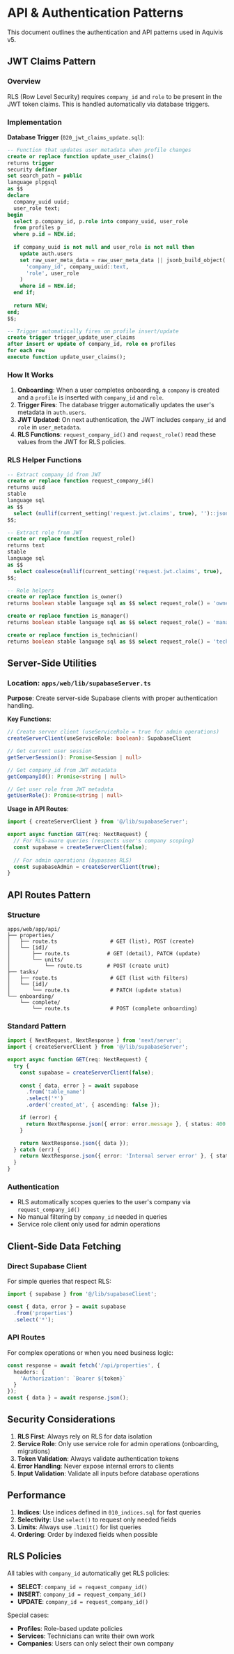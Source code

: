 # API & Authentication Patterns

This document outlines the authentication and API patterns used in Aquivis v5.

## JWT Claims Pattern

### Overview
RLS (Row Level Security) requires `company_id` and `role` to be present in the JWT token claims. This is handled automatically via database triggers.

### Implementation

**Database Trigger** (`020_jwt_claims_update.sql`):
```sql
-- Function that updates user metadata when profile changes
create or replace function update_user_claims()
returns trigger
security definer
set search_path = public
language plpgsql
as $$
declare
  company_uuid uuid;
  user_role text;
begin
  select p.company_id, p.role into company_uuid, user_role
  from profiles p
  where p.id = NEW.id;
  
  if company_uuid is not null and user_role is not null then
    update auth.users
    set raw_user_meta_data = raw_user_meta_data || jsonb_build_object(
      'company_id', company_uuid::text,
      'role', user_role
    )
    where id = NEW.id;
  end if;
  
  return NEW;
end;
$$;

-- Trigger automatically fires on profile insert/update
create trigger trigger_update_user_claims
after insert or update of company_id, role on profiles
for each row
execute function update_user_claims();
```

### How It Works

1. **Onboarding**: When a user completes onboarding, a `company` is created and a `profile` is inserted with `company_id` and `role`.
2. **Trigger Fires**: The database trigger automatically updates the user's metadata in `auth.users`.
3. **JWT Updated**: On next authentication, the JWT includes `company_id` and `role` in `user_metadata`.
4. **RLS Functions**: `request_company_id()` and `request_role()` read these values from the JWT for RLS policies.

### RLS Helper Functions

```sql
-- Extract company_id from JWT
create or replace function request_company_id()
returns uuid
stable
language sql
as $$
  select (nullif(current_setting('request.jwt.claims', true), '')::json->>'company_id')::uuid;
$$;

-- Extract role from JWT
create or replace function request_role()
returns text
stable
language sql
as $$
  select coalesce(nullif(current_setting('request.jwt.claims', true), '')::json->>'role','');
$$;

-- Role helpers
create or replace function is_owner()
returns boolean stable language sql as $$ select request_role() = 'owner'; $$;

create or replace function is_manager()
returns boolean stable language sql as $$ select request_role() = 'manager'; $$;

create or replace function is_technician()
returns boolean stable language sql as $$ select request_role() = 'technician'; $$;
```

## Server-Side Utilities

### Location: `apps/web/lib/supabaseServer.ts`

**Purpose**: Create server-side Supabase clients with proper authentication handling.

**Key Functions**:

```typescript
// Create server client (useServiceRole = true for admin operations)
createServerClient(useServiceRole: boolean): SupabaseClient

// Get current user session
getServerSession(): Promise<Session | null>

// Get company_id from JWT metadata
getCompanyId(): Promise<string | null>

// Get user role from JWT metadata
getUserRole(): Promise<string | null>
```

**Usage in API Routes**:
```typescript
import { createServerClient } from '@/lib/supabaseServer';

export async function GET(req: NextRequest) {
  // For RLS-aware queries (respects user's company scoping)
  const supabase = createServerClient(false);
  
  // For admin operations (bypasses RLS)
  const supabaseAdmin = createServerClient(true);
}
```

## API Routes Pattern

### Structure
```
apps/web/app/api/
├── properties/
│   ├── route.ts                 # GET (list), POST (create)
│   └── [id]/
│       ├── route.ts            # GET (detail), PATCH (update)
│       └── units/
│           └── route.ts        # POST (create unit)
├── tasks/
│   ├── route.ts                 # GET (list with filters)
│   └── [id]/
│       └── route.ts             # PATCH (update status)
└── onboarding/
    └── complete/
        └── route.ts             # POST (complete onboarding)
```

### Standard Pattern

```typescript
import { NextRequest, NextResponse } from 'next/server';
import { createServerClient } from '@/lib/supabaseServer';

export async function GET(req: NextRequest) {
  try {
    const supabase = createServerClient(false);
    
    const { data, error } = await supabase
      .from('table_name')
      .select('*')
      .order('created_at', { ascending: false });

    if (error) {
      return NextResponse.json({ error: error.message }, { status: 400 });
    }

    return NextResponse.json({ data });
  } catch (err) {
    return NextResponse.json({ error: 'Internal server error' }, { status: 500 });
  }
}
```

### Authentication
- RLS automatically scopes queries to the user's company via `request_company_id()`
- No manual filtering by `company_id` needed in queries
- Service role client only used for admin operations

## Client-Side Data Fetching

### Direct Supabase Client
For simple queries that respect RLS:

```typescript
import { supabase } from '@/lib/supabaseClient';

const { data, error } = await supabase
  .from('properties')
  .select('*');
```

### API Routes
For complex operations or when you need business logic:

```typescript
const response = await fetch('/api/properties', {
  headers: {
    'Authorization': `Bearer ${token}`
  }
});
const { data } = await response.json();
```

## Security Considerations

1. **RLS First**: Always rely on RLS for data isolation
2. **Service Role**: Only use service role for admin operations (onboarding, migrations)
3. **Token Validation**: Always validate authentication tokens
4. **Error Handling**: Never expose internal errors to clients
5. **Input Validation**: Validate all inputs before database operations

## Performance

1. **Indices**: Use indices defined in `010_indices.sql` for fast queries
2. **Selectivity**: Use `select()` to request only needed fields
3. **Limits**: Always use `.limit()` for list queries
4. **Ordering**: Order by indexed fields when possible

## RLS Policies

All tables with `company_id` automatically get RLS policies:
- **SELECT**: `company_id = request_company_id()`
- **INSERT**: `company_id = request_company_id()`
- **UPDATE**: `company_id = request_company_id()`

Special cases:
- **Profiles**: Role-based update policies
- **Services**: Technicians can write their own work
- **Companies**: Users can only select their own company

